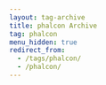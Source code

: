 ```yaml
---
layout: tag-archive
title: phalcon Archive
tag: phalcon
menu_hidden: true
redirect_from:
  - /tags/phalcon/
  - /phalcon/
---
```


